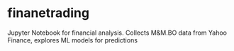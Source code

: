 # finanetrading
Jupyter Notebook for financial analysis. Collects M&amp;M.BO data from Yahoo Finance, explores ML models for predictions
